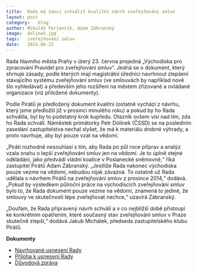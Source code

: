 ```yaml
---
title:	Rada má šanci schválit kvalitní návrh zveřejňování smluv
layout:	post
category:	blog
author:	Mikuláš Ferjenčík, Adam Zábranský
image:	dolinek.jpg
tags:	zveřejňování smluv
date:	2015-06-22
---
```


Rada hlavního města Prahy v úterý 23. června projedná „Východiska pro zpracování Pravidel pro zveřejňování smluv“. Jedná se o dokument, který shrnuje zásady, podle kterých mají magistrátní úředníci navrhnout zlepšení stávajícího systému zveřejňování smluv (ve smlouvách by například nově šlo vyhledávat) a především jeho rozšíření na městem zřizované a ovládané organizace (viz přiložené dokumenty).

Podle Pirátů je předložený dokument kvalitní (ostatně vychází z návrhu, který jsme předložili již v prosinci minulého roku) a pokud by ho Rada schválila, byl by to podstatný krok kupředu. Otazník ovšem visí nad tím, zda ho Rada schválí. Náměstek primátorky Petr Dolínek (ČSSD) se na posledním zasedání zastupitelstva nechal slyšet, že má k materiálu drobné výhrady, a proto navrhuje, aby byl pouze vzat na vědomí.

„Piráti rozhodně nesouhlasí s tím, aby Rada po půl roce příprav a analýz vzala snahu o lepší zveřejňování smluv jen na vědomí. Je to úplně stejné odkládání, jako předvádí vládní koalice v Poslanecké sněmovně,“ říká zastupitel Pirátů Adam Zábranský. „Jestliže Rada nakonec východiska pouze vezme na vědomí, nebudou nijak závazná. To ostatně už Rada udělala s návrhem Pirátů na zveřejňování smluv z prosince 2014,“ dodává. „Pokud by výsledkem půlroční práce na východiscích zveřejňování smluv bylo to, že Rada dokument pouze vezme na vědomí, znamená to jediné, že smlouvy ve skutečnosti lépe zveřejňovat nechce,“ uzavírá Zábranský.

„Doufám, že Rada připravený návrh schválí a v co nejbližší době přistoupí ke konkrétním opatřením, které současný stav zveřejňování smluv v Praze skutečně zlepší,“ dodává Jakub Michálek, předseda zastupitelského klubu Pirátů.

**Dokumenty**

* [Navrhované usnesení Rady](https://github.com/pirati-cz/KlubPraha/blob/master/spisy/2014/16-navrh-zverejnovani/tisk-na-rade/usneseni.pdf)
* [Příloha k usnesení Rady](https://github.com/pirati-cz/KlubPraha/blob/master/spisy/2014/16-navrh-zverejnovani/tisk-na-rade/usneseni-priloha.pdf)
* [Důvodová zpráva](https://github.com/pirati-cz/KlubPraha/blob/master/spisy/2014/16-navrh-zverejnovani/tisk-na-rade/duvodova-zprava.pdf)

